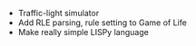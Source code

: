 * Traffic-light simulator
* Add RLE parsing, rule setting to Game of Life
* Make really simple LISPy language